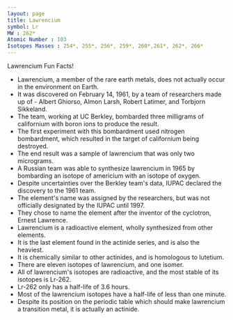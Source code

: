 ```yaml
---
layout: page
title: Lawrencium
symbol: Lr
MW : 262*
Atomic Number : 103
Isotopes Masses : 254*, 255*, 256*, 259*, 260*,261*, 262*, 266*
---
```



Lawrencium Fun Facts!

- Lawrencium, a member of the rare earth metals, does not actually occur in the environment on Earth.
- It was discovered on February 14, 1961, by a team of researchers made up of - Albert Ghiorso, Almon Larsh, Robert Latimer, and Torbjorn Sikkeland.
- The team, working at UC Berkley, bombarded three milligrams of californium with boron ions to produce the result.
- The first experiment with this bombardment used nitrogen bombardment, which resulted in the target of californium being destroyed.
- The end result was a sample of lawrencium that was only two micrograms.
- A Russian team was able to synthesize lawrencium in 1965 by bombarding an isotope of americium with an isotope of oxygen.
- Despite uncertainties over the Berkley team's data, IUPAC declared the discovery to the 1961 team.
- The element's name was assigned by the researchers, but was not officially designated by the IUPAC until 1997.
- They chose to name the element after the inventor of the cyclotron, Ernest Lawrence.
- Lawrencium is a radioactive element, wholly synthesized from other elements.
- It is the last element found in the actinide series, and is also the heaviest.
- It is chemically similar to other actinides, and is homologous to lutetium.
- There are eleven isotopes of lawrencium, and one isomer.
- All of lawrencium's isotopes are radioactive, and the most stable of its isotopes is Lr-262.
- Lr-262 only has a half-life of 3.6 hours.
- Most of the lawrencium isotopes have a half-life of less than one minute.
- Despite its position on the periodic table which should make lawrencium a transition metal, it is actually an actinide.
